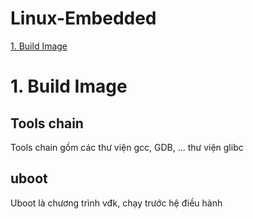 # Linux-Embedded
[1. Build Image](#1-Build-Image)
# 1. Build Image
## Tools chain
  Tools chain gồm các thư viện gcc, GDB, ... thư viện glibc

## uboot
  Uboot là chương trình vđk, chạy trước hệ điều hành
  
